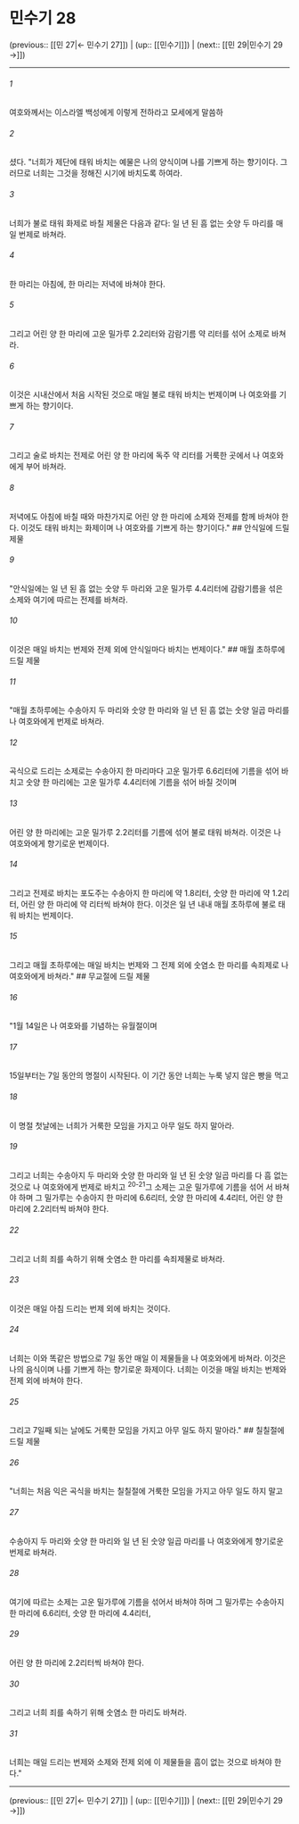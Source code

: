 # 민수기 28

(previous:: [[민 27|← 민수기 27]]) | (up:: [[민수기]]) | (next:: [[민 29|민수기 29 →]])

***




###### 1 

여호와께서는 이스라엘 백성에게 이렇게 전하라고 모세에게 말씀하 



###### 2 

셨다. "너희가 제단에 태워 바치는 예물은 나의 양식이며 나를 기쁘게 하는 향기이다. 그러므로 너희는 그것을 정해진 시기에 바치도록 하여라. 



###### 3 

너희가 불로 태워 화제로 바칠 제물은 다음과 같다: 일 년 된 흠 없는 숫양 두 마리를 매일 번제로 바쳐라. 



###### 4 

한 마리는 아침에, 한 마리는 저녁에 바쳐야 한다. 



###### 5 

그리고 어린 양 한 마리에 고운 밀가루 2.2리터와 감람기름 약 리터를 섞어 소제로 바쳐라. 



###### 6 

이것은 시내산에서 처음 시작된 것으로 매일 불로 태워 바치는 번제이며 나 여호와를 기쁘게 하는 향기이다. 



###### 7 

그리고 술로 바치는 전제로 어린 양 한 마리에 독주 약 리터를 거룩한 곳에서 나 여호와에게 부어 바쳐라. 



###### 8 

저녁에도 아침에 바칠 때와 마찬가지로 어린 양 한 마리에 소제와 전제를 함께 바쳐야 한다. 이것도 태워 바치는 화제이며 나 여호와를 기쁘게 하는 향기이다." ## 안식일에 드릴 제물 



###### 9 

"안식일에는 일 년 된 흠 없는 숫양 두 마리와 고운 밀가루 4.4리터에 감람기름을 섞은 소제와 여기에 따르는 전제를 바쳐라. 



###### 10 

이것은 매일 바치는 번제와 전제 외에 안식일마다 바치는 번제이다." ## 매월 초하루에 드릴 제물 



###### 11 

"매월 초하루에는 수송아지 두 마리와 숫양 한 마리와 일 년 된 흠 없는 숫양 일곱 마리를 나 여호와에게 번제로 바쳐라. 



###### 12 

곡식으로 드리는 소제로는 수송아지 한 마리마다 고운 밀가루 6.6리터에 기름을 섞어 바치고 숫양 한 마리에는 고운 밀가루 4.4리터에 기름을 섞어 바칠 것이며 



###### 13 

어린 양 한 마리에는 고운 밀가루 2.2리터를 기름에 섞어 불로 태워 바쳐라. 이것은 나 여호와에게 향기로운 번제이다. 



###### 14 

그리고 전제로 바치는 포도주는 수송아지 한 마리에 약 1.8리터, 숫양 한 마리에 약 1.2리터, 어린 양 한 마리에 약 리터씩 바쳐야 한다. 이것은 일 년 내내 매월 초하루에 불로 태워 바치는 번제이다. 



###### 15 

그리고 매월 초하루에는 매일 바치는 번제와 그 전제 외에 숫염소 한 마리를 속죄제로 나 여호와에게 바쳐라." ## 무교절에 드릴 제물 



###### 16 

"1월 14일은 나 여호와를 기념하는 유월절이며 



###### 17 

15일부터는 7일 동안의 명절이 시작된다. 이 기간 동안 너희는 누룩 넣지 않은 빵을 먹고 



###### 18 

이 명절 첫날에는 너희가 거룩한 모임을 가지고 아무 일도 하지 말아라. 



###### 19 

그리고 너희는 수송아지 두 마리와 숫양 한 마리와 일 년 된 숫양 일곱 마리를 다 흠 없는 것으로 나 여호와에게 번제로 바치고 <sup class="versenum">20-21</sup>그 소제는 고운 밀가루에 기름을 섞어 서 바쳐야 하며 그 밀가루는 수송아지 한 마리에 6.6리터, 숫양 한 마리에 4.4리터, 어린 양 한 마리에 2.2리터씩 바쳐야 한다. 



###### 22 

그리고 너희 죄를 속하기 위해 숫염소 한 마리를 속죄제물로 바쳐라. 



###### 23 

이것은 매일 아침 드리는 번제 외에 바치는 것이다. 



###### 24 

너희는 이와 똑같은 방법으로 7일 동안 매일 이 제물들을 나 여호와에게 바쳐라. 이것은 나의 음식이며 나를 기쁘게 하는 향기로운 화제이다. 너희는 이것을 매일 바치는 번제와 전제 외에 바쳐야 한다. 



###### 25 

그리고 7일째 되는 날에도 거룩한 모임을 가지고 아무 일도 하지 말아라." ## 칠칠절에 드릴 제물 



###### 26 

"너희는 처음 익은 곡식을 바치는 칠칠절에 거룩한 모임을 가지고 아무 일도 하지 말고 



###### 27 

수송아지 두 마리와 숫양 한 마리와 일 년 된 숫양 일곱 마리를 나 여호와에게 향기로운 번제로 바쳐라. 



###### 28 

여기에 따르는 소제는 고운 밀가루에 기름을 섞어서 바쳐야 하며 그 밀가루는 수송아지 한 마리에 6.6리터, 숫양 한 마리에 4.4리터, 



###### 29 

어린 양 한 마리에 2.2리터씩 바쳐야 한다. 



###### 30 

그리고 너희 죄를 속하기 위해 숫염소 한 마리도 바쳐라. 



###### 31 

너희는 매일 드리는 번제와 소제와 전제 외에 이 제물들을 흠이 없는 것으로 바쳐야 한다."

***

(previous:: [[민 27|← 민수기 27]]) | (up:: [[민수기]]) | (next:: [[민 29|민수기 29 →]])
